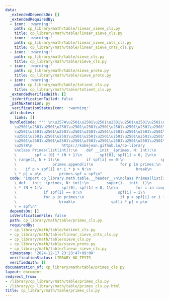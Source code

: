 ```yaml
---
data:
  _extendedDependsOn: []
  _extendedRequiredBy:
  - icon: ':warning:'
    path: cp_library/math/table/linear_sieve_cls.py
    title: cp_library/math/table/linear_sieve_cls.py
  - icon: ':warning:'
    path: cp_library/math/table/linear_sieve_cnts_cls.py
    title: cp_library/math/table/linear_sieve_cnts_cls.py
  - icon: ':warning:'
    path: cp_library/math/table/sieve_cls.py
    title: cp_library/math/table/sieve_cls.py
  - icon: ':warning:'
    path: cp_library/math/table/sieve_proto.py
    title: cp_library/math/table/sieve_proto.py
  - icon: ':warning:'
    path: cp_library/math/table/totient_cls.py
    title: cp_library/math/table/totient_cls.py
  _extendedVerifiedWith: []
  _isVerificationFailed: false
  _pathExtension: py
  _verificationStatusIcon: ':warning:'
  attributes:
    links: []
  bundledCode: "'''\n\u257A\u2501\u2501\u2501\u2501\u2501\u2501\u2501\u2501\u2501\u2501\
    \u2501\u2501\u2501\u2501\u2501\u2501\u2501\u2501\u2501\u2501\u2501\u2501\u2501\
    \u2501\u2501\u2501\u2501\u2501\u2501\u2501\u2501\u2501\u2501\u2501\u2501\u2501\
    \u2501\u2501\u2501\u2501\u2501\u2501\u2501\u2501\u2501\u2501\u2501\u2501\u2501\
    \u2501\u2501\u2501\u2501\u2501\u2501\u2501\u2501\u2501\u2501\u2501\u2501\u2501\
    \u2578\n             https://kobejean.github.io/cp-library               \n'''\n\
    \nclass Primes(list[int]):\n    def __init__(primes, N: int):\n        super().__init__()\n\
    \        spf = [0] * (N + 1)\n        spf[0], spf[1] = 0, 1\n\n        for i in\
    \ range(2, N + 1):\n            if spf[i] == 0:\n                spf[i] = i\n\
    \                primes.append(i)\n            for p in primes:\n            \
    \    if p > spf[i] or i * p > N:\n                    break\n                spf[i\
    \ * p] = p\n        primes.spf = spf\n"
  code: "import cp_library.math.table.__header__\n\nclass Primes(list[int]):\n   \
    \ def __init__(primes, N: int):\n        super().__init__()\n        spf = [0]\
    \ * (N + 1)\n        spf[0], spf[1] = 0, 1\n\n        for i in range(2, N + 1):\n\
    \            if spf[i] == 0:\n                spf[i] = i\n                primes.append(i)\n\
    \            for p in primes:\n                if p > spf[i] or i * p > N:\n \
    \                   break\n                spf[i * p] = p\n        primes.spf\
    \ = spf\n"
  dependsOn: []
  isVerificationFile: false
  path: cp_library/math/table/primes_cls.py
  requiredBy:
  - cp_library/math/table/totient_cls.py
  - cp_library/math/table/linear_sieve_cnts_cls.py
  - cp_library/math/table/sieve_cls.py
  - cp_library/math/table/sieve_proto.py
  - cp_library/math/table/linear_sieve_cls.py
  timestamp: '2024-12-17 23:23:47+09:00'
  verificationStatus: LIBRARY_NO_TESTS
  verifiedWith: []
documentation_of: cp_library/math/table/primes_cls.py
layout: document
redirect_from:
- /library/cp_library/math/table/primes_cls.py
- /library/cp_library/math/table/primes_cls.py.html
title: cp_library/math/table/primes_cls.py
---
```

